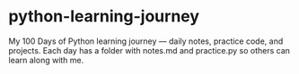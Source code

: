 # python-learning-journey
My 100 Days of Python learning journey — daily notes, practice code, and projects.  Each day has a folder with notes.md and practice.py so others can learn along with me.
